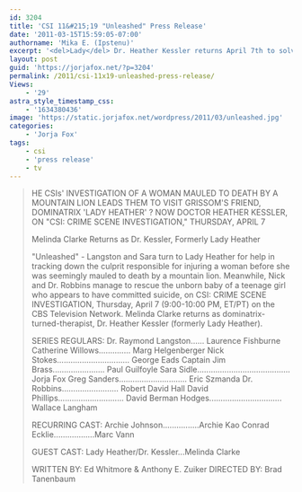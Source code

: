 ```yaml
---
id: 3204
title: 'CSI 11&#215;19 "Unleashed" Press Release'
date: '2011-03-15T15:59:05-07:00'
authorname: 'Mika E. (Ipstenu)'
excerpt: '<del>Lady</del> Dr. Heather Kessler returns April 7th to solve crimes!'
layout: post
guid: 'https://jorjafox.net/?p=3204'
permalink: /2011/csi-11x19-unleashed-press-release/
Views:
    - '29'
astra_style_timestamp_css:
    - '1634380436'
image: 'https://static.jorjafox.net/wordpress/2011/03/unleashed.jpg'
categories:
    - 'Jorja Fox'
tags:
    - csi
    - 'press release'
    - tv
---
```


<blockquote>HE CSIs' INVESTIGATION OF A WOMAN MAULED TO DEATH BY A MOUNTAIN LION LEADS THEM TO VISIT GRISSOM'S FRIEND, DOMINATRIX 'LADY HEATHER' ? NOW DOCTOR HEATHER KESSLER, ON "CSI: CRIME SCENE INVESTIGATION," THURSDAY, APRIL 7

Melinda Clarke Returns as Dr. Kessler, Formerly Lady Heather

"Unleashed" - Langston and Sara turn to Lady Heather for help in tracking down the culprit responsible for injuring a woman before she was seemingly mauled to death by a mountain lion. Meanwhile, Nick and Dr. Robbins manage to rescue the unborn baby of a teenage girl who appears to have committed suicide, on CSI: CRIME SCENE INVESTIGATION, Thursday, April 7 (9:00-10:00 PM, ET/PT) on the CBS Television Network. Melinda Clarke returns as dominatrix-turned-therapist, Dr. Heather Kessler (formerly Lady Heather).

SERIES REGULARS:
Dr. Raymond Langston...... Laurence Fishburne
Catherine Willows.............. Marg Helgenberger
Nick Stokes................................ George Eads
Captain Jim Brass....................... Paul Guilfoyle
Sara Sidle......................................... Jorja Fox
Greg Sanders.............................. Eric Szmanda
Dr. Robbins......................... Robert David Hall
David Phillips............................. David Berman
Hodges................................ Wallace Langham

RECURRING CAST:
Archie Johnson................Archie Kao
Conrad Ecklie..................Marc Vann

GUEST CAST:
Lady Heather/Dr. Kessler...Melinda Clarke

WRITTEN BY: Ed Whitmore & Anthony E. Zuiker
DIRECTED BY: Brad Tanenbaum</blockquote>

